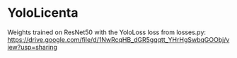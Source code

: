 # YoloLicenta
Weights trained on ResNet50 with the YoloLoss loss from losses.py: https://drive.google.com/file/d/1NwRcqHB_dGR5gqqtt_YHrHgSwbqGOObj/view?usp=sharing

